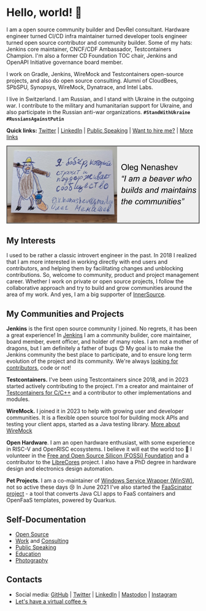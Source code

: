 # Hello, world! 👋

I am a open source community builder and DevRel consultant.
Hardware engineer turned CI/CD infra maintainer turned developer tools engineer turned open source contributor and community builder.
Some of my hats:
Jenkins core maintainer,
CNCF/CDF Ambassador,
Testcontainers Champion.
I'm also a former CD Foundation TOC chair, Jenkins and OpenAPI Initiative governance board member.

I work on Gradle, Jenkins, WireMock and Testcontainers open-source projects, and also do open source consulting.
Alumni of CloudBees, SPbSPU, Synopsys, WireMock, Dynatrace, and Intel Labs.

I live in Switzerland.
I am Russian, and I stand with Ukraine in the outgoing war.
I contribute to the military and humanitarian support for Ukraine,
and also participate in the Russian anti-war organizations.
**`#StandWithUkraine`** **`#RussiansAgainstPutin`**

**Quick links:**
[Twitter](https://twitter.com/oleg_nenashev) |
[LinkedIn](https://www.linkedin.com/in/onenashev/) |
[Public Speaking](./speaking/README.md) |
[Want to hire me?](./consulting/README.md) |
[More links](https://linktr.ee/onenashev)

![My personal card](./images/header.png)

## My Interests

I used to be rather a classic introvert engineer in the past.
In 2018 I realized that I am more interested in working directly with end users and contributors, and helping them by facilitating changes and unblocking contributions.
So, welcome to community, product and project management career.
Whether I work on private or open source projects,
I follow the collaborative approach and try to build and grow communities around the area of my work.
And yes, I am a big supporter of [InnerSource](https://innersourcecommons.org/).

## My Communities and Projects

**Jenkins** is the first open source community I joined.
No regrets, it has been a great experience!
In [Jenkins](http://jenkins.io/) I am a community builder, core maintainer, board member, event officer, and holder of many roles.
I am not a mother of dragons, but I am definitely a father of bugs 😊
My goal is to make the Jenkins community the best place to participate,
and to ensure long term evolution of the project and its community.
We're always [looking for contributors](https://www.jenkins.io/participate), code or not!

**Testcontainers.** I've been using Testcontainers since 2018, and in 2023 started actively contributing to the project.
I'm a creator and maintainer of [Testcontainers for C/C++](https://github.com/testcontainers/testcontainers-c) and a contributor to other implementations and modules.

**WireMock.** I joined it in 2023 to help with growing user and developer communities.
It is a flexible open source tool for building mock APIs and testing your client apps, started as a Java testing library.
[More about WireMock](https://wiremock.org/)

**Open Hardware**.
I am an open hardware enthusiast, with some experience in RISC-V and OpenRISC ecosystems.
I believe it will eat the world too 🚀
I volunteer in the [Free and Open Source Silicon (FOSSi) Foundation](https://www.fossi-foundation.org/)
and a contributor to the [LibreCores](https://www.librecores.org/) project.
I also have a PhD degree in hardware design and electronics design automation.

**Pet Projects**.
I am a co-maintainer of [Windows Service Wrapper (WinSW)](https://github.com/winsw/winsw), not so active these days 😢
In June 2021 I've also started the [FaaScinator project](https://github.com/oleg-nenashev/FaaScinator) -
a tool that converts Java CLI apps to FaaS containers and OpenFaaS templates, powered by Quarkus.

## Self-Documentation

- [Open Source](./open-source/projects/README.md)
- [Work](./work/README.md) and [Consulting](./consulting/README.md)
- [Public Speaking](./speaking/README.md)
- [Education](./education/README.md)
- [Photography](https://www.instagram.com/asciidwarf/)

## Contacts

- Social media:
  [GitHub](https://github.com/oleg-nenashev) |
  [Twitter](https://twitter.com/oleg_nenashev) |
  [LinkedIn](https://www.linkedin.com/in/onenashev/) |
  [Mastodon](https://fosstodon.org/@asciidwarf) |
  [Instagram](https://www.instagram.com/asciidwarf/)
- [Let's have a virtual coffee ☕](https://calendly.com/onenashev/virtual-coffee)
